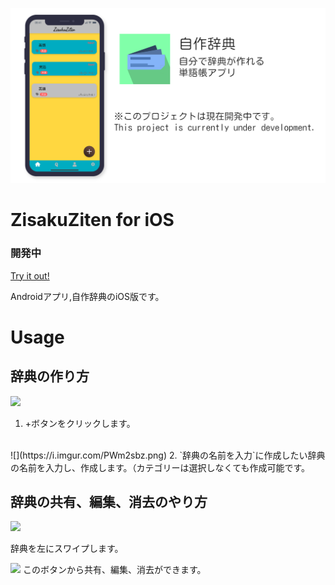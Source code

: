 ![LOGO](https://github.com/hirossan4049/ZisakuZiten-ios/blob/master/imgs/head.png)

# ZisakuZiten for iOS
### 開発中

[Try it out!](https://appetize.io/embed/0998my60qnq653rbn9h35adb0w?device=iphone6s&scale=100&orientation=portrait&osVersion=13.3)

Androidアプリ,自作辞典のiOS版です。


# Usage

## 辞典の作り方
![](https://i.imgur.com/YMFrjGH.png)
1. +ボタンをクリックします。
<br>
![](https://i.imgur.com/PWm2sbz.png)
2. `辞典の名前を入力`に作成したい辞典の名前を入力し、作成します。（カテゴリーは選択しなくても作成可能です。

## 辞典の共有、編集、消去のやり方
![](https://i.imgur.com/CSy7L41.png)

辞典を左にスワイプします。

![](https://i.imgur.com/hBKPigX.png)
このボタンから共有、編集、消去ができます。
## 
